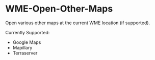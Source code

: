 # WME-Open-Other-Maps
Open various other maps at the current WME location (if supported).

Currently Supported:
* Google Maps
* Mapillary
* Terraserver
